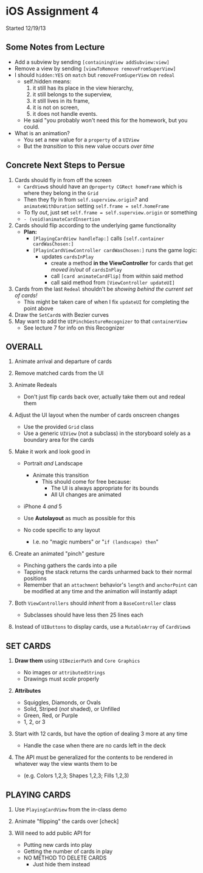 iOS Assignment 4
================

Started 12/19/13

Some Notes from Lecture
-----------------------
* Add a subview by sending `[containingView addSubview:view]`
* Remove a view by sending `[viewToRemove removeFromSuperView]`
* I should `hidden:YES` on `match` but `removeFromSuperView` on `redeal`
    * self.hidden means:
        1. it still has its place in the view hierarchy,
        2. it still belongs to the superview,
        3. it still lives in its frame,
        4. it is not on screen,
        5. it does not handle events.
     * He said "you probably won't need this for the homework, but you could.
* What is an animation?
    * You set a new value for a `property` of a `UIView`
    * But the *transition* to this new value occurs *over time*

Concrete Next Steps to Persue
-----------------------------
1. Cards should fly in from off the screen
    * `CardView`s should have an `@property CGRect homeFrame` which is where they belong in the `Grid`
    * Then they fly in from `self.superview.origin`? and `animateWithDuration` setting `self.frame = self.homeFrame`
    * To fly *out*, just set `self.frame = self.superview.origin` or something
    * `- (void)animateCardInsertion`
1. Cards should flip according to the underlying game functionality
    * **Plan:**
        * `[PlayingCardView handleTap:]` calls `[self.container cardWasChosen:]`
        * `[PlayinCardViewController cardWasChosen:]` runs the game logic:
            * updates `cardsInPlay`
                * create a method **in the ViewController** for cards that get *moved in/out* of `cardsInPlay`
                * call `[card animateCardFlip]` from within said method
                * call said method from `[ViewController updateUI]`
1. Cards from the last `Redeal` shouldn't be *showing behind the current set of cards!*
    * This might be taken care of when I fix `updateUI` for completing the point above
1. Draw the `SetCard`s with Bezier curves
1. May want to add the `UIPinchGestureRecognizer` to that `containerView`
    * See lecture 7 for info on this Recognizer

OVERALL
-------
1. Animate arrival and departure of cards

2. Remove matched cards from the UI

3. Animate Redeals
    * Don't just flip cards back over, actually take them out and redeal them

4. Adjust the UI layout when the number of cards onscreen changes
    * Use the provided `Grid` class
    * Use a generic `UIView` (not a subclass) in the storyboard solely as a
      boundary area for the cards

5. Make it work and look good in
    * Portrait *and* Landscape
        * Animate this transition
            * This should come for free because:
                * The UI is always appropriate for its bounds
                * All UI changes are animated


    * iPhone 4 *and* 5
    * Use **Autolayout** as much as possible for this
    * No code specific to any layout
        * I.e. no "magic numbers" or "`if (landscape) then`"

6. Create an animated "pinch" gesture
    * Pinching gathers the cards into a pile
    * Tapping the stack returns the cards unharmed back to their normal positions
    * Remember that an `attachment` behavior's `length` and `anchorPoint` can be
      modified at any time and the animation will instantly adapt

7. Both `ViewControllers` should *inherit* from a `BaseController` class
    * Subclasses should have less then 25 lines each

8. Instead of `UIButtons` to display cards, use a `MutableArray` of `CardView`s



SET CARDS
---------
1. **Draw them** using `UIBezierPath` and `Core Graphics`
    * No images or `attributedStrings`
    * Drawings must *scale* properly

2. **Attributes**
    * Squiggles, Diamonds, or Ovals
    * Solid, Striped (*not* shaded), or Unfilled
    * Green, Red, or Purple
    * 1, 2, or 3

3. Start with 12 cards, but have the option of dealing 3 more at any time
    * Handle the case when there are no cards left in the deck

4. The API must be generalized for the contents to be rendered in whatever way
   the view wants them to be
    * (e.g. Colors 1,2,3; Shapes 1,2,3; Fills 1,2,3)


PLAYING CARDS
-------------
1. Use `PlayingCardView` from the in-class demo

2. Animate "flipping" the cards over [check]

3. Will need to add public API for
    * Putting new cards into play
    * Getting the number of cards in play
    * NO METHOD TO DELETE CARDS
        * Just hide them instead

